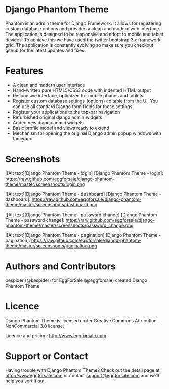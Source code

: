 Django Phantom Theme
====================

Phantom is an admin theme for Django Framework. It allows for registering custom database options and provides a clean and modern web interface.
The application is designed to be responsive and adopt to mobile and tablet devices. To achieve this we have used the twitter bootstrap 3.x framework grid. The application is constantly evolving so make sure you checkout github for the latest updates and fixes.

Features
========
* A clean and modern user interface
* Hand-written pure HTML5/CSS3 code with indented HTML output
* Responsive interface, optimized for mobile phones and tablets
* Register custom database settings (options) editable from the UI. You can use all standard Django form fields for these settings
* Register your applications to the top-bar navigation
* Refurbished original django admin widgets
* Added new django admin widgets
* Basic profile model and views ready to extend
* Mechanism for opening the original Django admin popup windows with fancybox

Screenshots
=================

![Alt text][Django Phantom Theme - login]
[Django Phantom Theme - login]: https://raw.github.com/eggforsale/django-phantom-theme/master/screenshoots/login.png

![Alt text][Django Phantom Theme - dashboard]
[Django Phantom Theme - dashboard]: https://raw.github.com/eggforsale/django-phantom-theme/master/screenshoots/dashboard.png

![Alt text][Django Phantom Theme - password change]
[Django Phantom Theme - password change]: https://raw.github.com/eggforsale/django-phantom-theme/master/screenshoots/password_change.png

![Alt text][Django Phantom Theme - pagination]
[Django Phantom Theme - pagination]: https://raw.github.com/eggforsale/django-phantom-theme/master/screenshoots/pagination.png

Authors and Contributors
========================
bespider (@bespider) for EggForSale (@eggforsale) created Django Phantom Theme.

Licence
=======
Django Phantom Theme is licensed under Creative Commons Attribution-NonCommercial 3.0 license.

Licence and pricing: http://www.eggforsale.com

Support or Contact
==================
Having trouble with Django Phantom Theme? Check out the detail page at http://www.eggforsale.com or contact support@eggforsale.com and we’ll help you sort it out.
